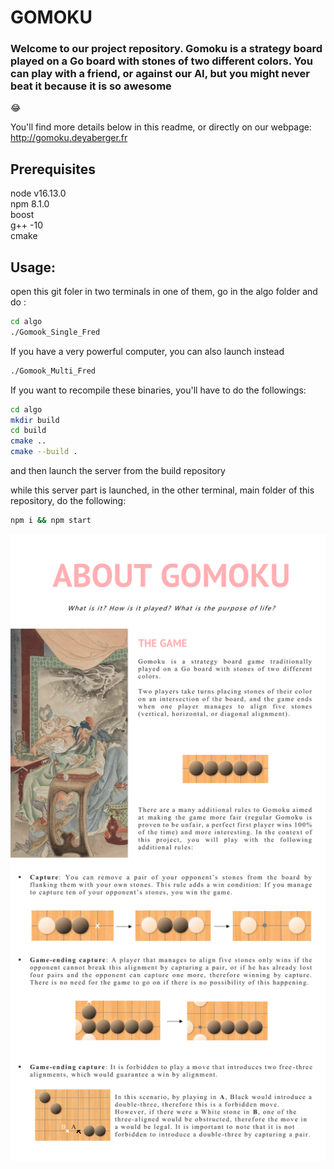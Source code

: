 # GOMOKU

### Welcome to our project repository. Gomoku is a strategy board played on a Go board with stones of two different colors. You can play with a friend, or against our AI, but you might never beat it because it is so awesome
:joy:

You'll find more details below in this readme, or directly on our webpage: http://gomoku.deyaberger.fr

## Prerequisites
node v16.13.0 </br>
npm 8.1.0</br>
boost</br>
g++ -10</br>
cmake</br>

## Usage:
open this git foler in two terminals
in one of them, go in the algo folder and do :
```bash
cd algo
./Gomook_Single_Fred
```
If you have a very powerful computer, you can also launch instead
```bash
./Gomook_Multi_Fred
```
If you want to recompile these binaries, you'll have to do the followings:
```bash
cd algo
mkdir build
cd build
cmake ..
cmake --build .
```
and then launch the server from the build repository

while this server part is launched, in the other terminal, main folder of this repository, do the following:
```bash
npm i && npm start
```

![](./src/img/about_gomoku.png)